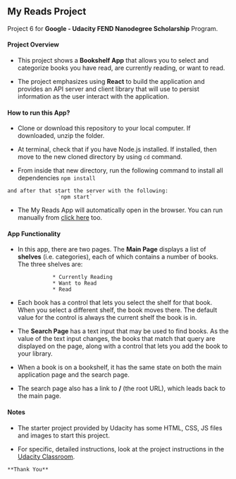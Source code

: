 ## My Reads Project

   Project 6 for **Google - Udacity FEND Nanodegree Scholarship** Program.

#### Project Overview

   * This project shows a **Bookshelf App** that allows you to select and categorize books you have read, are currently reading, or want to read. 

   * The project emphasizes using **React** to build the application and provides an API server and client library that will use to persist information as the user interact with the application.

#### How to run this App?

   * Clone or download this repository to your local computer. If downloaded, unzip the folder.

   * At terminal, check that if you have Node.js installed. If installed, then move to the new cloned directory by using `cd` command.

   * From inside that new directory, run the following command to install all dependencies
                    `npm install`

    and after that start the server with the following:
                    `npm start`

   * The My Reads App will automatically open in the    browser. You can run manually from [click here](http://localhost:3000/) too.

#### App Functionality

   * In this app, there are two pages. The **Main Page** displays a list of **shelves** (i.e. categories), each of which contains a number of books. The three shelves are:

                    * Currently Reading
                    * Want to Read
                    * Read

   * Each book has a control that lets you select the shelf for that book. When you select a different shelf, the book moves there. The default value for the control is always the current shelf the book is in.

   * The **Search Page** has a text input that may be used to find books. As the value of the text input changes, the books that match that query are displayed on the page, along with a control that lets you add the book to your library.

   * When a book is on a bookshelf, it has the same state on both the main application page and the search page.

   * The search page also has a link to **/** (the root URL), which leads back to the main page.

#### Notes

   * The starter project provided by Udacity has some HTML, CSS, JS files and images to start this project.

   * For specific, detailed instructions, look at the project instructions in the [Udacity Classroom](https://classroom.udacity.com/me).

    **Thank You**